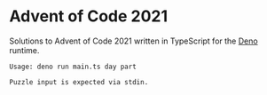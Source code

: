 # Advent of Code 2021

Solutions to Advent of Code 2021 written in TypeScript for the [Deno](https://deno.land/) runtime.

```
Usage: deno run main.ts day part

Puzzle input is expected via stdin.
```
